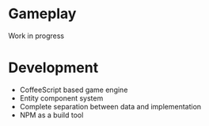 Gameplay
===
Work in progress

Development
===
* CoffeeScript based game engine
* Entity component system
* Complete separation between data and implementation
* NPM as a build tool
